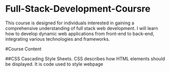 # Full-Stack-Development-Coursre
This course is designed for individuals interested in gaining a comprehensive understanding of full stack web development. I will learn how to develop dynamic web applications from front-end to back-end, integrating various technologies and frameworks.

#Course Content

##CSS
Cascading Style Sheets.
CSS describes how HTML elements should be displayed.
It is code used to style webpage
